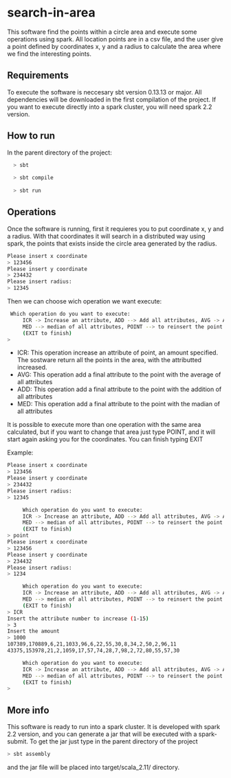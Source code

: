 # search-in-area
This software find the points within a circle area and execute some operations using spark. All location points are in a csv file, and the user give a point defined by coordinates x, y and a radius to calculate the area where we find the interesting points. 

## Requirements
To execute the software is neccesary sbt version 0.13.13 or major. All dependencies will be downloaded in the first compilation of the project.
If you want to execute directly into a spark cluster, you will need spark 2.2 version. 


## How to run
In the parent directory of the project:
```sh
  > sbt
  
  > sbt compile
  
  > sbt run
  ```
  
## Operations
Once the software is running, first it requieres you to put coordinate x, y and a radius. With that coordinates it will search in a distributed way using spark, the points that exists inside the circle area generated by the radius.
```sh
Please insert x coordinate
> 123456
Please insert y coordinate
> 234432
Please insert radius:
> 12345
  ```

Then we can choose wich operation we want execute:
```sh
 Which operation do you want to execute:
     ICR -> Increase an attribute, ADD --> Add all attributes, AVG -> Average of attributes,
     MED --> median of all attributes, POINT --> to reinsert the point and radius of reference
     (EXIT to finish)
> 
```

- ICR: This operation increase an attribute of point, an amount specified. The sostware return all the points in the area, with the attributted increased.
- AVG: This operation add a final attribute to the point with the average of all attributes
- ADD: This operation add a final attribute to the point with the addition of all attributes
- MED: This operation add a final attribute to the point with the madian of all attributes

It is possible to execute more than one operation with the same area calculated, but if you want to change that area just type POINT, and it will start again asking you for the coordinates.
You can finish typing EXIT

Example:
```sh
Please insert x coordinate
> 123456
Please insert y coordinate
> 234432
Please insert radius:
> 12345

     Which operation do you want to execute:
     ICR -> Increase an attribute, ADD --> Add all attributes, AVG -> Average of attributes,
     MED --> median of all attributes, POINT --> to reinsert the point and radius of reference
     (EXIT to finish)
> point
Please insert x coordinate
> 123456
Please insert y coordinate
> 234432
Please insert radius:
> 1234

     Which operation do you want to execute:
     ICR -> Increase an attribute, ADD --> Add all attributes, AVG -> Average of attributes,
     MED --> median of all attributes, POINT --> to reinsert the point and radius of reference
     (EXIT to finish)
> ICR
Insert the attribute number to increase (1-15)
> 3
Insert the amount
> 1000
107389,170889,6,21,1033,96,6,22,55,30,8,34,2,50,2,96,11
43375,153978,21,2,1059,17,57,74,28,7,98,2,72,80,55,57,30

     Which operation do you want to execute:
     ICR -> Increase an attribute, ADD --> Add all attributes, AVG -> Average of attributes,
     MED --> median of all attributes, POINT --> to reinsert the point and radius of reference
     (EXIT to finish)
> 

```

## More info
This software is ready to run into a spark cluster. It is developed with spark 2.2 version, and you can generate a jar that will be executed with a spark-submit.
To get the jar just type in the parent directory of the project
```sh
> sbt assembly
```

and the jar file will be placed into target/scala_2.11/ directory.

  
  


